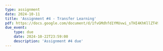```yaml
---
type: assignment
date: 2024-10-11
title: 'Assignment #4 - Transfer Learning'
pdf: https://docs.google.com/document/d/1fvGMdhfd1YMUvwi_sTHI4KhKllZT49zRgU9THcfkZhI/edit?usp=sharing
due_event: 
    type: due 
    date: 2024-10-22T23:59:00
    description: 'Assignment #4 due'
---
```

